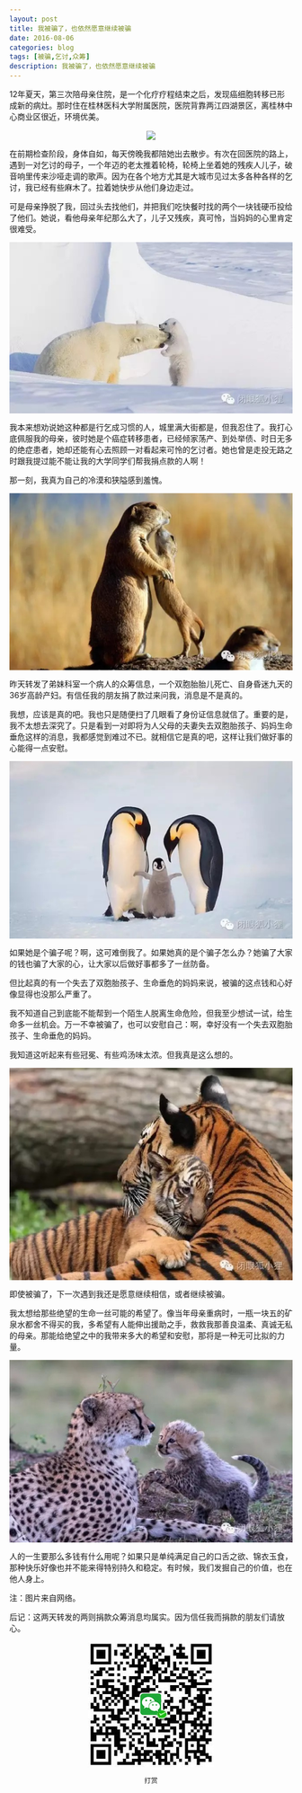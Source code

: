 ```yaml
---
layout: post
title: 我被骗了，也依然愿意继续被骗
date: 2016-08-06
categories: blog
tags: [被骗,乞讨,众筹]
description: 我被骗了，也依然愿意继续被骗
---
```


12年夏天，第三次陪母亲住院，是一个化疗疗程结束之后，发现癌细胞转移已形成新的病灶。那时住在桂林医科大学附属医院，医院背靠两江四湖景区，离桂林中心商业区很近，环境优美。

<center>
    <p><img src="/img/wenzhang/1608/马.jpg" align="center"></p>
</center>

在前期检查阶段，身体自如，每天傍晚我都陪她出去散步。有次在回医院的路上，遇到一对乞讨的母子，一个年迈的老太推着轮椅，轮椅上坐着她的残疾人儿子，破音响里传来沙哑走调的歌声。因为在各个地方尤其是大城市见过太多各种各样的乞讨，我已经有些麻木了。拉着她快步从他们身边走过。

可是母亲挣脱了我，回过头去找他们，并把我们吃快餐时找的两个一块钱硬币投给了他们。她说，看他母亲年纪那么大了，儿子又残疾，真可怜，当妈妈的心里肯定很难受。

<center>
    <p><img src="/img/wenzhang/1608/北极熊.jpg" align="center"></p>
</center>

我本来想劝说她这种都是行乞成习惯的人，城里满大街都是，但我忍住了。我打心底佩服我的母亲，彼时她是个癌症转移患者，已经倾家荡产、到处举债、时日无多的绝症患者，她却还能有心去照顾一对看起来可怜的乞讨者。她也曾是走投无路之时跟我提过能不能让我的大学同学们帮我捐点款的人啊！

那一刻，我真为自己的冷漠和狭隘感到羞愧。

<center>
    <p><img src="/img/wenzhang/1608/鼹鼠.jpg" align="center"></p>
</center>

昨天转发了弟妹科室一个病人的众筹信息，一个双胞胎胎儿死亡、自身昏迷九天的36岁高龄产妇。有信任我的朋友捐了款过来问我，消息是不是真的。

我想，应该是真的吧。我也只是随便扫了几眼看了身份证信息就信了。重要的是，我不太想去深究了。只是看到一对即将为人父母的夫妻失去双胞胎孩子、妈妈生命垂危这样的消息，我都感觉到难过不已。就相信它是真的吧，这样让我们做好事的心能得一点安慰。

<center>
    <p><img src="/img/wenzhang/1608/企鹅.jpg" align="center"></p>
</center>

如果她是个骗子呢？啊，这可难倒我了。如果她真的是个骗子怎么办？她骗了大家的钱也骗了大家的心，让大家以后做好事都多了一丝防备。

但比起真的有一个失去了双胞胎孩子、生命垂危的妈妈来说，被骗的这点钱和心好像显得也没那么严重了。

我不知道自己到底能不能帮到一个陌生人脱离生命危险，但我至少想试一试，给生命多一丝机会。万一不幸被骗了，也可以安慰自己：啊，幸好没有一个失去双胞胎孩子、生命垂危的妈妈。

我知道这听起来有些冠冕、有些鸡汤味太浓。但我真是这么想的。

<center>
    <p><img src="/img/wenzhang/1608/老虎.jpg" align="center"></p>
</center>

即使被骗了，下一次遇到我还是愿意继续相信，或者继续被骗。

我太想给那些绝望的生命一丝可能的希望了。像当年母亲重病时，一瓶一块五的矿泉水都舍不得买的我，多希望有人能伸出援助之手，救救我那善良温柔、真诚无私的母亲。那能给绝望之中的我带来多大的希望和安慰，那将是一种无可比拟的力量。

<center>
    <p><img src="/img/wenzhang/1608/豹子.jpg" align="center"></p>
</center>

人的一生要那么多钱有什么用呢？如果只是单纯满足自己的口舌之欲、锦衣玉食，那种快乐好像也并不能来得特别持久和稳定。有时候，我们发掘自己的价值，也在他人身上。

注：图片来自网络。


后记：这两天转发的两则捐款众筹消息均属实。因为信任我而捐款的朋友们请放心。

<center>
    <p><img src="/img/微信打赏.jpg" align="center"></p>

    打赏
</center>
